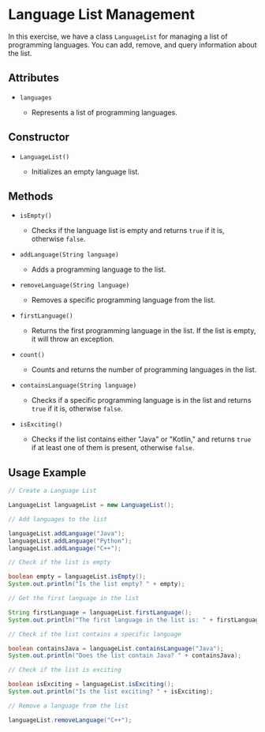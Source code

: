 # Language List Management

In this exercise, we have a class `LanguageList` for managing a list of programming languages. You can add, remove, and query information about the list.

## Attributes

- `languages`

    - Represents a list of programming languages.

## Constructor

- `LanguageList()`

    - Initializes an empty language list.

## Methods

- `isEmpty()`

    - Checks if the language list is empty and returns `true` if it is, otherwise `false`.

- `addLanguage(String language)`

    - Adds a programming language to the list.

- `removeLanguage(String language)`

    - Removes a specific programming language from the list.

- `firstLanguage()`

    - Returns the first programming language in the list. If the list is empty, it will throw an exception.

- `count()`

    - Counts and returns the number of programming languages in the list.

- `containsLanguage(String language)`

    - Checks if a specific programming language is in the list and returns `true` if it is, otherwise `false`.

- `isExciting()`

    - Checks if the list contains either "Java" or "Kotlin," and returns `true` if at least one of them is present, otherwise `false`.

## Usage Example

```java
// Create a Language List

LanguageList languageList = new LanguageList();

// Add languages to the list

languageList.addLanguage("Java");
languageList.addLanguage("Python");
languageList.addLanguage("C++");

// Check if the list is empty

boolean empty = languageList.isEmpty();
System.out.println("Is the list empty? " + empty);

// Get the first language in the list

String firstLanguage = languageList.firstLanguage();
System.out.println("The first language in the list is: " + firstLanguage);

// Check if the list contains a specific language

boolean containsJava = languageList.containsLanguage("Java");
System.out.println("Does the list contain Java? " + containsJava);

// Check if the list is exciting

boolean isExciting = languageList.isExciting();
System.out.println("Is the list exciting? " + isExciting);

// Remove a language from the list

languageList.removeLanguage("C++");
